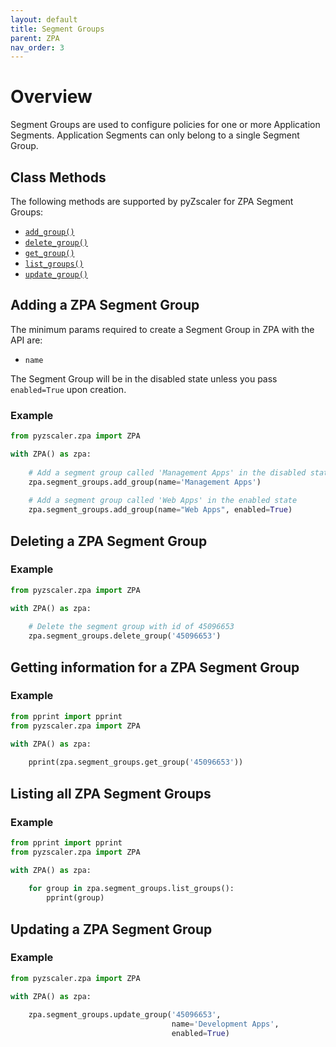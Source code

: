 ```yaml
---
layout: default 
title: Segment Groups
parent: ZPA 
nav_order: 3
---
```


# Overview

Segment Groups are used to configure policies for one or more Application Segments. Application Segments
can only belong to a single Segment Group.

## Class Methods
The following methods are supported by pyZscaler for ZPA Segment Groups:

- [`add_group()`](https://pyzscaler.readthedocs.io/en/latest/zs/zpa/segment_groups.html#pyzscaler.zpa.segment_groups.SegmentGroupsAPI.add_group)
- [`delete_group()`](https://pyzscaler.readthedocs.io/en/latest/zs/zpa/segment_groups.html#pyzscaler.zpa.segment_groups.SegmentGroupsAPI.delete_group)
- [`get_group()`](https://pyzscaler.readthedocs.io/en/latest/zs/zpa/segment_groups.html#pyzscaler.zpa.segment_groups.SegmentGroupsAPI.get_group)
- [`list_groups()`](https://pyzscaler.readthedocs.io/en/latest/zs/zpa/segment_groups.html#pyzscaler.zpa.segment_groups.SegmentGroupsAPI.list_groups)
- [`update_group()`](https://pyzscaler.readthedocs.io/en/latest/zs/zpa/segment_groups.html#pyzscaler.zpa.segment_groups.SegmentGroupsAPI.update_group)

## Adding a ZPA Segment Group
The minimum params required to create a Segment Group in ZPA with the API are:

 - `name`

The Segment Group will be in the disabled state unless you pass `enabled=True` upon creation.

### Example

```python
from pyzscaler.zpa import ZPA

with ZPA() as zpa:
    
    # Add a segment group called 'Management Apps' in the disabled state
    zpa.segment_groups.add_group(name='Management Apps')
    
    # Add a segment group called 'Web Apps' in the enabled state
    zpa.segment_groups.add_group(name="Web Apps", enabled=True)
```

## Deleting a ZPA Segment Group

### Example

```python
from pyzscaler.zpa import ZPA

with ZPA() as zpa:
    
    # Delete the segment group with id of 45096653
    zpa.segment_groups.delete_group('45096653')
```

## Getting information for a ZPA Segment Group

### Example
```python
from pprint import pprint
from pyzscaler.zpa import ZPA

with ZPA() as zpa:
    
    pprint(zpa.segment_groups.get_group('45096653'))
```

## Listing all ZPA Segment Groups

### Example

```python
from pprint import pprint
from pyzscaler.zpa import ZPA

with ZPA() as zpa:
    
    for group in zpa.segment_groups.list_groups():
        pprint(group)
```

## Updating a ZPA Segment Group

### Example

```python
from pyzscaler.zpa import ZPA

with ZPA() as zpa:
    
    zpa.segment_groups.update_group('45096653',
                                    name='Development Apps',
                                    enabled=True)
```